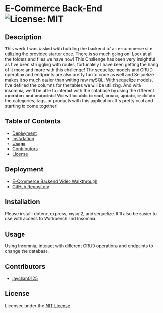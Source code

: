 
# E-Commerce Back-End ![License: MIT](https://img.shields.io/badge/License-MIT-yellow.svg)

## Description 
This week I was tasked with building the backend of an e-commerce site utilizing the provided starter code. There is so much going on! Look at all the folders and files we have now! This Challenge has been very insightful as I've been struggling with routes, fortunately I have been getting the hang of it more and more with this challenge! The sequelize models and CRUD operation and endpoints are also pretty fun to code as well and Sequelize makes it so much easier than writing raw mySQL. With sequelize models, I’ve defined the columns for the tables we will be utilizing. And with insomnia, we'll be able to interact with the database by using the different operators and endpoints! We will be able to read, create, update, or delete the categories, tags, or products with this application. It's pretty cool and starting to come together! 

## Table of Contents 
- [Deployment](#deployment)
- [Installation](#installation)
- [Usage](#usage)
- [Contributors](#contributors)
- [License](#license)

## Deployment
- [E-Commerce Backend Video Walkthrough]()
- [GitHub Repository](https://github.com/jaychan0125/E-Commerce-Back-End)

## Installation
Please install: dotenv, express, mysql2, and sequelize. It'll also be easier to use with access to Workbench and Insomnia.

## Usage
Using Insomnia, interact with different CRUD operations and endpoints to change the database.

## Contributors
- [jaychan0125](https://github.com/jaychan0125)

## License
Licensed under the [MIT License](https://opensource.org/licenses/MIT)


